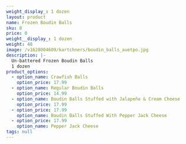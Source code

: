```yaml
---
weight_display_: 1 dozen
layout: product
name: Frozen Boudin Balls
sku: 8
price: 0
weight__display_: 1 dozen
weight: 48
image: /v1628004609/kartchners/boudin_balls_auetpo.jpg
description: |-
  Un-battered Frozen Boudin Balls
  1 dozen
product_options:
  - option_name: Crawfish Balls
    option_price: 17.99
  - option_name: Regular Boudin Balls
    option_price: 14.99
  - option_name: Boudin Balls Stuffed with Jalapeño & Cream Cheese
    option_price: 17.99
  - option_price: 17.99
    option_name: Boudin Balls Stuffed With Pepper Jack Cheese
  - option_price: 17.99
    option_name: Pepper Jack Cheese
tags: null
---
```

